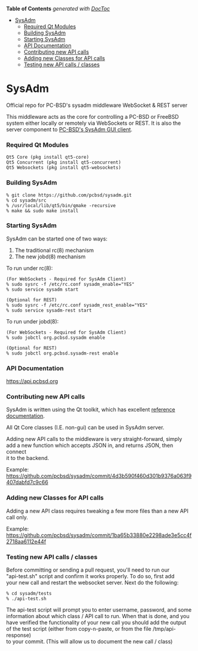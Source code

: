 <!-- START doctoc generated TOC please keep comment here to allow auto update -->
<!-- DON'T EDIT THIS SECTION, INSTEAD RE-RUN doctoc TO UPDATE -->
**Table of Contents**  *generated with [DocToc](https://github.com/thlorenz/doctoc)*

- [SysAdm](#sysadm)
    - [Required Qt Modules](#required-qt-modules)
    - [Building SysAdm](#building-sysadm)
    - [Starting SysAdm](#starting-sysadm)
    - [API Documentation](#api-documentation)
    - [Contributing new API calls](#contributing-new-api-calls)
    - [Adding new Classes for API calls](#adding-new-classes-for-api-calls)
    - [Testing new API calls / classes](#testing-new-api-calls--classes)

<!-- END doctoc generated TOC please keep comment here to allow auto update -->

# SysAdm

Official repo for PC-BSD's sysadm middleware WebSocket & REST server

This middleware acts as the core for controlling a PC-BSD or FreeBSD <br />
system either locally or remotely via WebSockets or REST. It is also the <br />
server component to [PC-BSD's SysAdm GUI client](https://github.com/pcbsd/sysadm-ui-qt).

### Required Qt Modules

```
Qt5 Core (pkg install qt5-core)
Qt5 Concurrent (pkg install qt5-concurrent)
Qt5 Websockets (pkg install qt5-websockets)
```

### Building SysAdm

```
% git clone https://github.com/pcbsd/sysadm.git
% cd sysadm/src
% /usr/local/lib/qt5/bin/qmake -recursive
% make && sudo make install
```

### Starting SysAdm

SysAdm can be started one of two ways:
1. The traditional rc(8) mechanism
2. The new jobd(8) mechanism

To run under rc(8):
```
(For WebSockets - Required for SysAdm Client)
% sudo sysrc -f /etc/rc.conf sysadm_enable="YES"
% sudo service sysadm start

(Optional for REST)
% sudo sysrc -f /etc/rc.conf sysadm_rest_enable="YES"
% sudo service sysadm-rest start
```

To run under jobd(8):
```
(For WebSockets - Required for SysAdm Client)
% sudo jobctl org.pcbsd.sysadm enable

(Optional for REST)
% sudo jobctl org.pcbsd.sysadm-rest enable
```

### API Documentation

https://api.pcbsd.org

### Contributing new API calls

SysAdm is written using the Qt toolkit, which has excellent [reference documentation](http://doc.qt.io/qt-5/classes.html).

All Qt Core classes (I.E. non-gui) can be used in SysAdm server.

Adding new API calls to the middleware is very straight-forward, simply <br />
add a new function which accepts JSON in, and returns JSON, then connect <br />
it to the backend.

Example:
https://github.com/pcbsd/sysadm/commit/4d3b590f460d301b9376a063f9407dabfd7c9c66

### Adding new Classes for API calls

Adding a new API class requires tweaking a few more files than a new API call only.

Example:
https://github.com/pcbsd/sysadm/commit/1ba65b33880e2298ade3e5cc4f2718aa6112e44f

### Testing new API calls / classes

Before committing or sending a pull request, you'll need to run our  <br />
"api-test.sh" script and confirm it works properly. To do so, first add <br />
your new call and restart the websocket server. Next do the following:

```
% cd sysadm/tests
% ./api-test.sh
```

The api-test script will prompt you to enter username, password, and some <br />
information about which class / API call to run. When that is done, and you <br />
have verified the functionality of your new call you should add the output <br />
of the test script (either from copy-n-paste, or from the file /tmp/api-response) <br />
to your commit. (This will allow us to document the new call / class)

